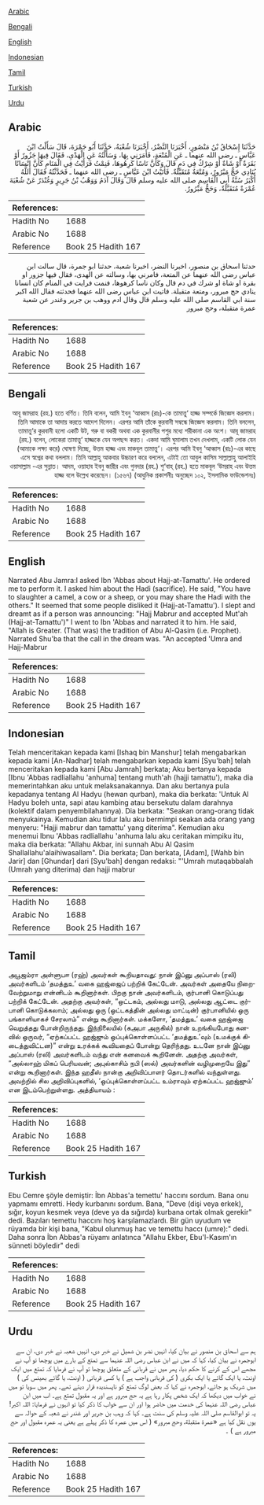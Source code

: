 [Arabic](#arabic)

[Bengali](#bengali)

[English](#english)

[Indonesian](#indonesian)

[Tamil](#tamil)

[Turkish](#turkish)

[Urdu](#urdu)

## Arabic


<div dir="rtl" lang="ar" style={{fontSize:'larger',backgroundColor:'#f8f9fa',padding:20}}>
حَدَّثَنَا إِسْحَاقُ بْنُ مَنْصُورٍ، أَخْبَرَنَا النَّضْرُ، أَخْبَرَنَا شُعْبَةُ، حَدَّثَنَا أَبُو جَمْرَةَ، قَالَ سَأَلْتُ ابْنَ عَبَّاسٍ ـ رضى الله عنهما ـ عَنِ الْمُتْعَةِ، فَأَمَرَنِي بِهَا، وَسَأَلْتُهُ عَنِ الْهَدْىِ، فَقَالَ فِيهَا جَزُورٌ أَوْ بَقَرَةٌ أَوْ شَاةٌ أَوْ شِرْكٌ فِي دَمٍ قَالَ وَكَأَنَّ نَاسًا كَرِهُوهَا، فَنِمْتُ فَرَأَيْتُ فِي الْمَنَامِ كَأَنَّ إِنْسَانًا يُنَادِي حَجٌّ مَبْرُورٌ، وَمُتْعَةٌ مُتَقَبَّلَةٌ‏.‏ فَأَتَيْتُ ابْنَ عَبَّاسٍ ـ رضى الله عنهما ـ فَحَدَّثْتُهُ فَقَالَ اللَّهُ أَكْبَرُ سُنَّةُ أَبِي الْقَاسِمِ صلى الله عليه وسلم قَالَ وَقَالَ آدَمُ وَوَهْبُ بْنُ جَرِيرٍ وَغُنْدَرٌ عَنْ شُعْبَةَ عُمْرَةٌ مُتَقَبَّلَةٌ، وَحَجٌّ مَبْرُورٌ‏.‏
</div>
<div style={{backgroundColor:'#f8f9fa',padding:20, marginBottom: 10}}><table> <thead> <tr> <th>References:</th> <th></th> </tr> </thead> <tbody><tr><td>Hadith No</td><td>1688</td></tr><tr><td>Arabic No</td><td>1688</td></tr><tr><td>Reference</td><td>Book 25 Hadith 167</td></tr></tbody></table></div>


<div dir="rtl" lang="ar" style={{fontSize:'larger',backgroundColor:'#f8f9fa',padding:20}}>
حدثنا اسحاق بن منصور، اخبرنا النضر، اخبرنا شعبة، حدثنا ابو جمرة، قال سالت ابن عباس رضى الله عنهما عن المتعة، فامرني بها، وسالته عن الهدى، فقال فيها جزور او بقرة او شاة او شرك في دم قال وكان ناسا كرهوها، فنمت فرايت في المنام كان انسانا ينادي حج مبرور، ومتعة متقبلة. فاتيت ابن عباس رضى الله عنهما فحدثته فقال الله اكبر سنة ابي القاسم صلى الله عليه وسلم قال وقال ادم ووهب بن جرير وغندر عن شعبة عمرة متقبلة، وحج مبرور
</div>
<div style={{backgroundColor:'#f8f9fa',padding:20, marginBottom: 10}}><table> <thead> <tr> <th>References:</th> <th></th> </tr> </thead> <tbody><tr><td>Hadith No</td><td>1688</td></tr><tr><td>Arabic No</td><td>1688</td></tr><tr><td>Reference</td><td>Book 25 Hadith 167</td></tr></tbody></table></div>

## Bengali


<div dir="rtl" lang="bn" style={{fontSize:'larger',backgroundColor:'#f8f9fa',padding:20}}>
আবূ জামরাহ (রহ.) হতে বর্ণিত। তিনি বলেন, আমি ইবনু ‘আব্বাস (রাঃ)-কে তামাত্তু‘ হাজ্জ সম্পর্কে জিজ্ঞেস করলাম। তিনি আমাকে তা আদায় করতে আদেশ দিলেন। এরপর আমি তাঁকে কুরবানী সম্বন্ধে জিজ্ঞেস করলাম। তিনি বললেন, তামাত্তু‘র কুরবানী হলো একটি উট, গরু বা বকরী অথবা এক কুরবানীর পশুর মধ্যে শরীকানা এক অংশ। আবূ জামরাহ (রহ.) বলেন, লোকেরা তামাত্তু‘ হাজ্জকে যেন অপছন্দ করত। একদা আমি ঘুমালাম তখন দেখলাম, একটি লোক যেন (আমাকে লক্ষ্য করে) ঘোষণা দিচ্ছে, উত্তম হাজ্জ এবং মাকবূল তামাত্তু‘। এরপর আমি ইবনু ‘আব্বাস (রাঃ)-এর কাছে এসে স্বপ্নের কথা বললাম। তিনি আল্লাহু আকবার উচ্চারণ করে বললেন, এটাই তো আবুল কাসিম সাল্লাল্লাহু আলাইহি ওয়াসাল্লাম -এর সুন্নাত। আদম, ওয়াহাব ইবনু জারীর এবং গুনদার (রহ.) শু‘বাহ্ (রহ.) হতে মাকবূল ‘উমরাহ এবং উত্তম হাজ্জ বলে উল্লেখ করেছেন। (১৫৬৭) (আধুনিক প্রকাশনীঃ অনুচ্ছেদ ১০২, ইসলামিক ফাউন্ডেশনঃ)
</div>
<div style={{backgroundColor:'#f8f9fa',padding:20, marginBottom: 10}}><table> <thead> <tr> <th>References:</th> <th></th> </tr> </thead> <tbody><tr><td>Hadith No</td><td>1688</td></tr><tr><td>Arabic No</td><td>1688</td></tr><tr><td>Reference</td><td>Book 25 Hadith 167</td></tr></tbody></table></div>

## English


<div dir="ltr" lang="en" style={{fontSize:'larger',backgroundColor:'#f8f9fa',padding:20}}>
Narrated Abu Jamra:I asked Ibn 'Abbas about Hajj-at-Tamattu'. He ordered me to perform it. I asked him about the Hadi (sacrifice). He said, "You have to slaughter a camel, a cow or a sheep, or you may share the Hadi with the others." It seemed that some people disliked it (Hajj-at-Tamattu'). I slept and dreamt as if a person was announcing: "Hajj Mabrur and accepted Mut'ah (Hajj-at-Tamattu')" I went to Ibn 'Abbas and narrated it to him. He said, "Allah is Greater. (That was) the tradition of Abu Al-Qasim (i.e. Prophet). Narrated Shu'ba that the call in the dream was. "An accepted 'Umra and Hajj-Mabrur
</div>
<div style={{backgroundColor:'#f8f9fa',padding:20, marginBottom: 10}}><table> <thead> <tr> <th>References:</th> <th></th> </tr> </thead> <tbody><tr><td>Hadith No</td><td>1688</td></tr><tr><td>Arabic No</td><td>1688</td></tr><tr><td>Reference</td><td>Book 25 Hadith 167</td></tr></tbody></table></div>

## Indonesian


<div dir="ltr" lang="id" style={{fontSize:'larger',backgroundColor:'#f8f9fa',padding:20}}>
Telah menceritakan kepada kami [Ishaq bin Manshur] telah mengabarkan kepada kami [An-Nadhar] telah mengabarkan kepada kami [Syu'bah] telah menceritakan kepada kami [Abu Jamrah] berkata; Aku bertanya kepada [Ibnu 'Abbas radliallahu 'anhuma] tentang muth'ah (hajji tamattu'), maka dia memerintahkan aku untuk melaksanakannya. Dan aku bertanya pula kepadanya tentang Al Hadyu (hewan qurban), maka dia berkata: 'Untuk Al Hadyu boleh unta, sapi atau kambing atau bersekutu dalam darahnya (kolektif dalam penyembilahannya). Dia berkata: "Seakan orang-orang tidak menyukainya. Kemudian aku tidur lalu aku bermimpi seakan ada orang yang menyeru: "Hajji mabrur dan tamattu' yang diterima". Kemudian aku menemui Ibnu 'Abbas radliallahu 'anhuma lalu aku ceritakan mimpiku itu, maka dia berkata: "Allahu Akbar, ini sunnah Abu Al Qasim Shallallahu'alaihiwasallam". Dia berkata; Dan berkata, [Adam], [Wahb bin Jarir] dan [Ghundar] dari [Syu'bah] dengan redaksi: "'Umrah mutaqabbalah (Umrah yang diterima) dan hajji mabrur
</div>
<div style={{backgroundColor:'#f8f9fa',padding:20, marginBottom: 10}}><table> <thead> <tr> <th>References:</th> <th></th> </tr> </thead> <tbody><tr><td>Hadith No</td><td>1688</td></tr><tr><td>Arabic No</td><td>1688</td></tr><tr><td>Reference</td><td>Book 25 Hadith 167</td></tr></tbody></table></div>

## Tamil


<div dir="ltr" lang="ta" style={{fontSize:'larger',backgroundColor:'#f8f9fa',padding:20}}>
அபூஜம்ரா அள்ளுபஈ (ரஹ்) அவர்கள் கூறியதாவது: நான் இப்னு அப்பாஸ் (ரலி) அவர்களிடம் ‘தமத்துஉ’ வகை ஹஜ்ஜைப் பற்றிக் கேட்டேன். அவர்கள் அதையே நிறைவேற்றுமாறு என்னிடம் கூறினார்கள். பிறகு நான் அவர்களிடம், குர்பானி கொடுப்பது பற்றிக் கேட்டேன். அதற்கு அவர்கள், “ஒட்டகம், அல்லது மாடு, அல்லது ஆட்டை குர்பானி கொடுக்கலாம்; அல்லது ஒரு (ஒட்டகத்தின் அல்லது மாட்டின்) குர்பானியில் ஒரு பங்காளியாகச் சேரலாம்” என்று கூறினார்கள். மக்களோ, ‘தமத்துஉ’ வகை ஹஜ்ஜை வெறுத்தது போன்றிருந்தது. இந்நிலையில் (கஅபா அருகில்) நான் உறங்கியபோது கனவில் ஒருவர், “ஏற்கப்பட்ட ஹஜ்ஜும் ஒப்புக்கொள்ளப்பட்ட ‘தமத்துஉ’வும் (உமக்குக் கிடைத்துவிட்டன)” என்று உரக்கக் கூவியதைப் போன்று தெரிந்தது. உடனே நான் இப்னு அப்பாஸ் (ரலி) அவர்களிடம் வந்து என் கனவைக் கூறினேன். அதற்கு அவர்கள், “அல்லாஹ் மிகப் பெரியவன்; அபுல்காசிம் நபி (ஸல்) அவர்களின் வழிமுறையே இது” என்று கூறினார்கள். இந்த ஹதீஸ் நான்கு அறிவிப்பாளர் தொடர்களில் வந்துள்ளது. அவற்றில் சில அறிவிப்புகளில், ‘ஒப்புக்கொள்ளப்பட்ட உம்ராவும் ஏற்கப்பட்ட ஹஜ்ஜும்’ என இடம்பெற்றுள்ளது. அத்தியாயம் :
</div>
<div style={{backgroundColor:'#f8f9fa',padding:20, marginBottom: 10}}><table> <thead> <tr> <th>References:</th> <th></th> </tr> </thead> <tbody><tr><td>Hadith No</td><td>1688</td></tr><tr><td>Arabic No</td><td>1688</td></tr><tr><td>Reference</td><td>Book 25 Hadith 167</td></tr></tbody></table></div>

## Turkish


<div dir="ltr" lang="tr" style={{fontSize:'larger',backgroundColor:'#f8f9fa',padding:20}}>
Ebu Cemre şöyle demiştir: İbn Abbas'a temettu' haccını sordum. Bana onu yapmamı emretti. Hedy kurbanını sordum. Bana, "Deve (dişi veya erkek), sığır, koyun kesmek veya (deve ya da sığırda) kurbana ortak olmak gerekir" dedi. Bazıları temettu haccını hoş karşılamazlardı. Bir gün uyudum ve rüyamda bir kişi bana, "Kabul olunmuş hac ve temettu haccı (umre):" dedi. Daha sonra İbn Abbas'a rüyamı anlatınca "Allahu Ekber, Ebu'l-Kasım'ın sünneti böyledir" dedi
</div>
<div style={{backgroundColor:'#f8f9fa',padding:20, marginBottom: 10}}><table> <thead> <tr> <th>References:</th> <th></th> </tr> </thead> <tbody><tr><td>Hadith No</td><td>1688</td></tr><tr><td>Arabic No</td><td>1688</td></tr><tr><td>Reference</td><td>Book 25 Hadith 167</td></tr></tbody></table></div>

## Urdu


<div dir="rtl" lang="ur" style={{fontSize:'larger',backgroundColor:'#f8f9fa',padding:20}}>
ہم سے اسحاق بن منصور نے بیان کیا، انہیں نضر بن شمیل نے خبر دی، انہیں شعبہ نے خبر دی، ان سے ابوجمرہ نے بیان کیا، کہا کہ میں نے ابن عباس رضی اللہ عنہما سے تمتع کے بارے میں پوچھا تو آپ نے مجھے اس کے کرنے کا حکم دیا، پھر میں نے قربانی کے متعلق پوچھا تو آپ نے فرمایا کہ تمتع میں ایک اونٹ، یا ایک گائے یا ایک بکری ( کی قربانی واجب ہے ) یا کسی قربانی ( اونٹ، یا گائے بھینس کی ) میں شریک ہو جائے، ابوجمرہ نے کہا کہ بعض لوگ تمتع کو ناپسندیدہ قرار دیتے تھے۔ پھر میں سویا تو میں نے خواب میں دیکھا کہ ایک شخص پکار رہا ہے یہ حج مبرور ہے اور یہ مقبول تمتع ہے۔ اب میں ابن عباس رضی اللہ عنہما کی خدمت میں حاضر ہوا اور ان سے خواب کا ذکر کیا تو انہوں نے فرمایا: اللہ اکبر! یہ تو ابوالقاسم صلی اللہ علیہ وسلم کی سنت ہے۔ کہا کہ وہب بن جریر اور غندر نے شعبہ کے حوالہ سے یوں نقل کیا ہے «عمرة متقبلة،‏‏‏‏ وحج مبرور‏» ( اس میں عمرہ کا ذکر پہلے ہے یعنی یہ عمرہ مقبول اور حج مبرور ہے ) ۔
</div>
<div style={{backgroundColor:'#f8f9fa',padding:20, marginBottom: 10}}><table> <thead> <tr> <th>References:</th> <th></th> </tr> </thead> <tbody><tr><td>Hadith No</td><td>1688</td></tr><tr><td>Arabic No</td><td>1688</td></tr><tr><td>Reference</td><td>Book 25 Hadith 167</td></tr></tbody></table></div>